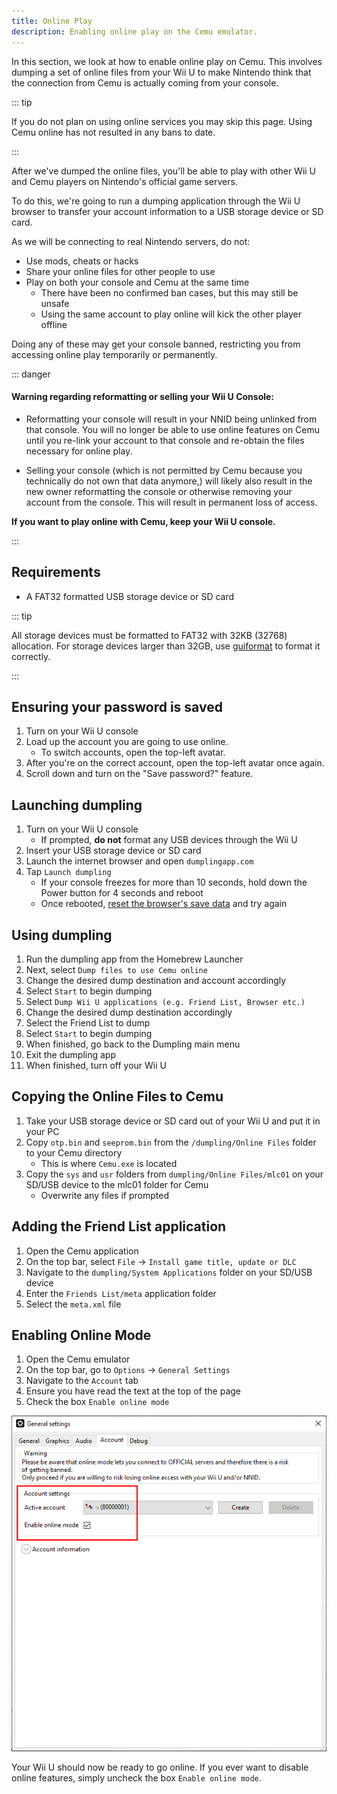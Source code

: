 ```yaml
---
title: Online Play
description: Enabling online play on the Cemu emulator.
---
```


In this section, we look at how to enable online play on Cemu. This involves dumping a set of online files from your Wii U to make Nintendo think that the connection from Cemu is actually coming from your console.

::: tip

If you do not plan on using online services you may skip this page. Using Cemu online has not resulted in any bans to date.

:::

After we've dumped the online files, you'll be able to play with other Wii U and Cemu players on Nintendo's official game servers.

To do this, we're going to run a dumping application through the Wii U browser to transfer your account information to a USB storage device or SD card.

As we will be connecting to real Nintendo servers, do not:
- Use mods, cheats or hacks
- Share your online files for other people to use
- Play on both your console and Cemu at the same time
  - There have been no confirmed ban cases, but this may still be unsafe
  - Using the same account to play online will kick the other player offline

Doing any of these may get your console banned, restricting you from accessing online play temporarily or permanently.

::: danger

#### Warning regarding reformatting or selling your Wii U Console:

- Reformatting your console will result in your NNID being unlinked from that console.  You will no longer be able to use online features on Cemu until you re-link your account to that console and re-obtain the files necessary for online play.

- Selling your console (which is not permitted by Cemu because you technically do not own that data anymore,) will likely also result in the new owner reformatting the console or otherwise removing your account from the console. This will result in permanent loss of access.

**If you want to play online with Cemu, keep your Wii U console.**

:::

## Requirements

- A FAT32 formatted USB storage device or SD card

::: tip

All storage devices must be formatted to FAT32 with 32KB (32768) allocation. For storage devices larger than 32GB, use [guiformat](http://ridgecrop.co.uk/index.htm?guiformat.htm) to format it correctly.

:::

## Ensuring your password is saved

1. Turn on your Wii U console
1. Load up the account you are going to use online.
    - To switch accounts, open the top-left avatar.
1. After you're on the correct account, open the top-left avatar once again.
1. Scroll down and turn on the "Save password?" feature.

## Launching dumpling

1. Turn on your Wii U console
    - If prompted, **do not** format any USB devices through the Wii U
1. Insert your USB storage device or SD card
1. Launch the internet browser and open `dumplingapp.com`
1. Tap `Launch dumpling`
    - If your console freezes for more than 10 seconds, hold down the Power button for 4 seconds and reboot
    - Once rebooted, [reset the browser's save data](https://en-americas-support.nintendo.com/app/answers/detail/a_id/1507/~/how-to-delete-the-internet-browser-history) and try again

## Using dumpling

1. Run the dumpling app from the Homebrew Launcher
1. Next, select `Dump files to use Cemu online`
1. Change the desired dump destination and account accordingly
1. Select `Start` to begin dumping
1. Select `Dump Wii U applications (e.g. Friend List, Browser etc.)`
1. Change the desired dump destination accordingly
1. Select the Friend List to dump
1. Select `Start` to begin dumping
1. When finished, go back to the Dumpling main menu
1. Exit the dumpling app
1. When finished, turn off your Wii U

## Copying the Online Files to Cemu

1. Take your USB storage device or SD card out of your Wii U and put it in your PC
1. Copy `otp.bin` and `seeprom.bin` from the `/dumpling/Online Files` folder to your Cemu directory
    - This is where `Cemu.exe` is located
1. Copy the `sys` and `usr` folders from `dumpling/Online Files/mlc01` on your SD/USB device to the mlc01 folder for Cemu
    - Overwrite any files if prompted

## Adding the Friend List application
1. Open the Cemu application
1. On the top bar, select `File` -> `Install game title, update or DLC`
1. Navigate to the `dumpling/System Applications` folder on your SD/USB device
1. Enter the `Friends List/meta` application folder
1. Select the `meta.xml` file

## Enabling Online Mode

1. Open the Cemu emulator
1. On the top bar, go to `Options` -> `General Settings`
1. Navigate to the `Account` tab
1. Ensure you have read the text at the top of the page
1. Check the box `Enable online mode`

![A screenshot of a Cemu online account](/assets/images/cemu-account-settings.png)

Your Wii U should now be ready to go online. If you ever want to disable online features, simply uncheck the box `Enable online mode`.